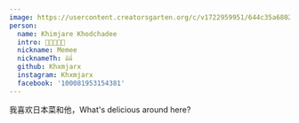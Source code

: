 ```yaml
---
image: https://usercontent.creatorsgarten.org/c/v1722959951/644c35a6802c02345887f156/khxmjarx_i6wors.webp # A young woman with long, dark hair holds a laptop computer while standing in a park setting with trees and a body of water in the background.
person:
  name: Khimjare Khodchadee
  intro: 🍣🍜🍝🍠🧋
  nickname: Memee
  nicknameTh: มีมี่
  github: Khxmjarx
  instagram: Khxmjarx
  facebook: '100081953154381'
---
```


我喜欢日本菜和他，What's delicious around here?